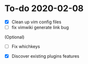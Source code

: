 # To-do 2020-02-08

  - [X] Clean up vim config files
  - [ ] fix vimwiki generate link bug

(Optional)

  - [ ] Fix whichkeys
  - [X] Discover existing plugins features

